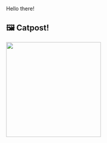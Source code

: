 Hello there!



## 🖼️ Catpost!

<sub>
    <img src="https://cdn2.thecatapi.com/images/p3W-enmzx.jpg" height="256">
</sub>

